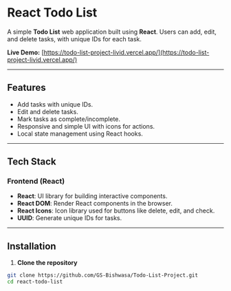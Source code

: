 # React Todo List

A simple **Todo List** web application built using **React**. Users can add, edit, and delete tasks, with unique IDs for each task.

**Live Demo:** [https://todo-list-project-livid.vercel.app/](https://todo-list-project-livid.vercel.app/)

---

## Features

- Add tasks with unique IDs.
- Edit and delete tasks.
- Mark tasks as complete/incomplete.
- Responsive and simple UI with icons for actions.
- Local state management using React hooks.

---

## Tech Stack

### Frontend (React)

- **React**: UI library for building interactive components.
- **React DOM**: Render React components in the browser.
- **React Icons**: Icon library used for buttons like delete, edit, and check.
- **UUID**: Generate unique IDs for tasks.

---

## Installation

1. **Clone the repository**

```bash
git clone https://github.com/GS-Bishwasa/Todo-List-Project.git
cd react-todo-list

